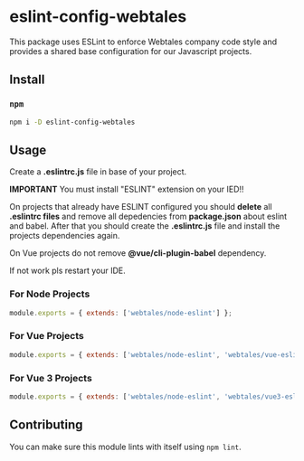# eslint-config-webtales
This package uses ESLint to enforce Webtales company code style and provides a shared base configuration for our Javascript projects.

## Install
### `npm`
```sh
npm i -D eslint-config-webtales
```

## Usage
Create a **.eslintrc.js** file in base of your project.

**IMPORTANT**
You must install "ESLINT" extension on your IED!!

On projects that already have ESLINT configured you should **delete** all **.eslintrc files** and remove all depedencies from **package.json** about eslint and babel.
After that you should create the **.eslintrc.js** file and install the projects dependencies again.

On Vue projects do not remove **@vue/cli-plugin-babel** dependency.

If not work pls restart your IDE. 

### For Node Projects
```js
module.exports = { extends: ['webtales/node-eslint'] };
```

### For Vue Projects
```js
module.exports = { extends: ['webtales/node-eslint', 'webtales/vue-eslint'] };
```

### For Vue 3 Projects
```js
module.exports = { extends: ['webtales/node-eslint', 'webtales/vue3-eslint'] };
```

## Contributing
You can make sure this module lints with itself using `npm lint`.